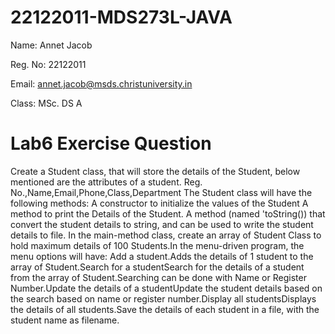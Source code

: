 # 22122011-MDS273L-JAVA

Name: Annet Jacob

Reg. No: 22122011

Email: annet.jacob@msds.christuniversity.in

Class:  MSc. DS A

# Lab6 Exercise Question

Create a Student class, that will store the details of the Student, below mentioned are the attributes of a student. Reg. No.,Name,Email,Phone,Class,Department The Student class will have the following methods: A constructor to initialize the values of the Student A method to print the Details of the Student. A method (named 'toString()) that convert the student details to string, and can be used to write the student details to file. In the main-method class, create an array of Student Class to hold maximum details of 100 Students.In the menu-driven program, the menu options will have: Add a student.Adds the details of 1 student to the array of Student.Search for a studentSearch for the details of a student from the array of Student.Searching can be done with Name or Register Number.Update the details of a studentUpdate the student details based on the search based on name or register number.Display all studentsDisplays the details of all students.Save the details of each student in a file, with the student name as filename.
